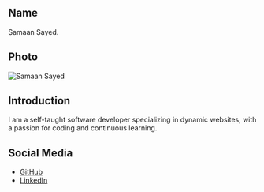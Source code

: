 ## Name

Samaan Sayed.

## Photo

![Samaan Sayed](https://postimg.cc/LnNwzy8n)

## Introduction

I am a self-taught software developer specializing in dynamic websites, with a passion for coding and continuous learning.

## Social Media

- [GitHub](https://github.com/Samaanl)
- [LinkedIn](https://www.linkedin.com/in/samaan-sayed-470aab268)
